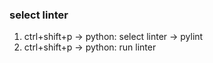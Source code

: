 ### select linter
1. ctrl+shift+p -> python: select linter -> pylint
2. ctrl+shift+p -> python: run linter

